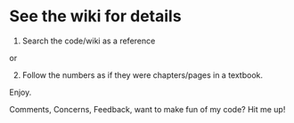 # See the wiki for details

1. Search the code/wiki as a reference

or

2. Follow the numbers as if they were chapters/pages in a textbook. 

Enjoy. 

Comments, Concerns, Feedback, want to make fun of my code? Hit me up!



